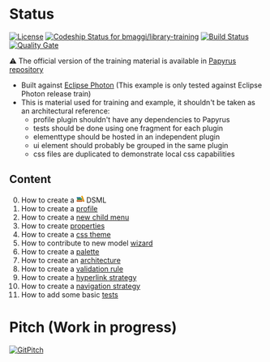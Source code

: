 # Status
[![License](https://img.shields.io/badge/license-EPL-blue.svg)](https://www.eclipse.org/legal/epl-v10.html)
[![Codeship Status for bmaggi/library-training](https://codeship.com/projects/93c25b50-55af-0134-4ca0-1e6b697efd61/status?branch=master)](https://codeship.com/projects/172132)
[![Build Status](https://travis-ci.org/bmaggi/library-training.svg?branch=master)](https://travis-ci.org/bmaggi/library-training)
[![Quality Gate](https://sonarcloud.io/api/project_badges/measure?project=org.eclipse.papyrus.training%3Aorg.eclipse.papyrus.training&metric=alert_status)](https://sonarcloud.io/dashboard?id=org.eclipse.papyrus.training%3Aorg.eclipse.papyrus.training) 

:warning: 
The official version of the training material is available in [Papyrus repository](https://git.eclipse.org/c/papyrus/org.eclipse.papyrus.git)
 - Built against [Eclipse Photon](https://projects.eclipse.org/releases/photon) (This example is only tested against Eclipse Photon release train)
 - This is material used for training and example, it shouldn't be taken as an architectural reference:
	- profile plugin shouldn't have any dependencies to Papyrus
	- tests should be done using one fragment for each plugin
	- elementtype should be hosted in an independent plugin
	- ui element should probably be grouped in the same plugin
	- css files are duplicated to demonstrate local css capabilities

## Content

0. How to create a ![Libraryergt Gif][LibraryLogo] DSML 
1. How to create a [profile](/org.eclipse.papyrus.training.library.profile/README.md) 
2. How to create a [new child menu](/org.eclipse.papyrus.training.library.newchild/README.md)
3. How to create [properties](/org.eclipse.papyrus.training.library.properties/README.md)
4. How to create a [css theme](/org.eclipse.papyrus.training.library.css/README.md)
5. How to contribute to new model [wizard](/org.eclipse.papyrus.training.library.wizard/README.md)
6. How to create a [palette](/org.eclipse.papyrus.training.library.palette/README.md)
7. How to create an [architecture](/org.eclipse.papyrus.training.library.architecture/README.md)
8. How to create a [validation rule](/org.eclipse.papyrus.training.library.validation/README.md) 
9. How to create a [hyperlink strategy](/org.eclipse.papyrus.training.library.hyperlink/README.md) 
10. How to create a [navigation strategy](/org.eclipse.papyrus.training.library.navigation/README.md) 
11. How to add some basic [tests](/org.eclipse.papyrus.training.library.tests/README.md) 


# Pitch (Work in progress)
[![GitPitch](https://gitpitch.com/assets/badge.svg)](https://gitpitch.com/bmaggi/library-training)


[LibraryLogo]: /org.eclipse.papyrus.training.library.profile/icons/library.gif?raw=true "Library training logo"
